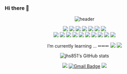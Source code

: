 ### Hi there 👋

<div align='center'> 

![header](https://capsule-render.vercel.app/api?type=cylinder&color=auto&text=Hyungseok&nbsp;GitHub!&animation=twinkling&fontSize=40)

<img src="https://img.shields.io/badge/React-61DAFB?style=flat-square&logo=React&logoColor=black"/>

<img src="https://img.shields.io/badge/React%20Native-61DAFB?style=flat-square&logo=React&logoColor=black"/>

<img src="https://img.shields.io/badge/Redux-764ABC?style=flat-square&logo=Redux&logoColor=white"/>

<img src="https://img.shields.io/badge/React%20Router-CA4245?style=flat-square&logo=React%20Router&logoColor=white"/>

<img src="https://img.shields.io/badge/Vue%2Ejs-4FC08D?style=flat-square&logo=Vue-dot-js&logoColor=white"/>

<img src="https://img.shields.io/badge/Vuetify-1867C0?style=flat-square&logo=Vuetify&logoColor=white"/>

<img src="https://img.shields.io/badge/JavaScript-F7DF1E?style=flat-square&logo=JavaScript&logoColor=black"/>

<br>

<img src="https://img.shields.io/badge/ESLint-4B32C3?style=flat-square&logo=ESLint&logoColor=white"/>

<img src="https://img.shields.io/badge/Node.js-339933?style=flat-square&logo=Node-dot-js&logoColor=white"/>

<img src="https://img.shields.io/badge/Git-F05032?style=flat-square&logo=Git&logoColor=white"/>

<img src="https://img.shields.io/badge/Github-181717?style=flat-square&logo=Github&logoColor=white"/>

<img src="https://img.shields.io/badge/PHP-777BB4?style=flat-square&logo=PHP&logoColor=white"/>

<img src="https://img.shields.io/badge/Laravel-FF2D20?style=flat-square&logo=Laravel&logoColor=white"/>

<img src="https://img.shields.io/badge/HTML5-E34F26?style=flat-square&logo=HTML5&logoColor=white"/>

<img src="https://img.shields.io/badge/CSS3-1572B6?style=flat-square&logo=CSS3&logoColor=white"/>

<img src="https://img.shields.io/badge/Sass-CC6699?style=flat-square&logo=Sass&logoColor=white"/>

<img src="https://img.shields.io/badge/Webpack-8DD6F9?style=flat-square&logo=Webpack&logoColor=black"/>


<span>I’m currently learning ... ✏✏✏ </span>
<img src="https://img.shields.io/badge/Python-3776AB?style=flat-square&logo=Python&logoColor=white"/>
<img src="https://img.shields.io/badge/Algorithm-61DAFB?style=flat-square"/>


![jhs851's GitHub stats](https://github-readme-stats.vercel.app/api?username=jhs851&show_icons=true)

<a href="https://hyungseok.kr"><img src="https://img.shields.io/badge/Blog-000000?style=flat-square&logo=Blogger&logoColor=white"/></a>
[![Gmail Badge](https://img.shields.io/badge/Gmail-d14836?style=flat-square&logo=Gmail&logoColor=white&link=mailto:jhs851767@gmail.com)](mailto:jhs851767@gmail.com)
<a href="https://www.facebook.com/hyungseok.jeong.7"><img src="https://img.shields.io/badge/Facebook-1877F2?style=flat-square&logo=Facebook&logoColor=white"/></a>


</div>

<!--
**jiyaaany/jiyaaany** is a ✨ _special_ ✨ repository because its `README.md` (this file) appears on your GitHub profile.

Here are some ideas to get you started:

- 🔭 I’m currently working on ...
- 🌱 I’m currently learning ...
- 👯 I’m looking to collaborate on ...
- 🤔 I’m looking for help with ...
- 💬 Ask me about ...
- 📫 How to reach me: ...
- 😄 Pronouns: ...
- ⚡ Fun fact: ...
-->

